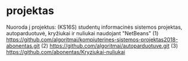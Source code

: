 # projektas
Nuoroda į projektus:
(KS16S) studentų informacinės sistemos projektas, autoparduotuvė, kryžiukai ir nuliukai naudojant "NetBeans"
(1) https://github.com/algoritmai/kompiuterines-sistemos-projektas2018-abonentas.git
(2) https://github.com/algoritmai/autoparduotuve.git
(3) https://github.com/abonentas/Kryziukai-nuliukai
